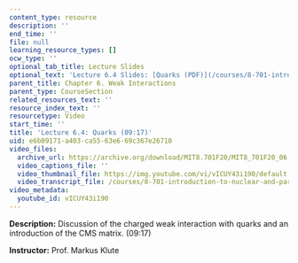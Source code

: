```yaml
---
content_type: resource
description: ''
end_time: ''
file: null
learning_resource_types: []
ocw_type: ''
optional_tab_title: Lecture Slides
optional_text: 'Lecture 6.4 Slides: [Quarks (PDF)](/courses/8-701-introduction-to-nuclear-and-particle-physics-fall-2020/resources/mit8_701f20_lec6-4)'
parent_title: Chapter 6. Weak Interactions
parent_type: CourseSection
related_resources_text: ''
resource_index_text: ''
resourcetype: Video
start_time: ''
title: 'Lecture 6.4: Quarks (09:17)'
uid: e6b09171-a403-ca55-63e6-69c367e26710
video_files:
  archive_url: https://archive.org/download/MIT8.701F20/MIT8_701F20_06-04_quarks_300k.mp4
  video_captions_file: ''
  video_thumbnail_file: https://img.youtube.com/vi/vICUY43i190/default.jpg
  video_transcript_file: /courses/8-701-introduction-to-nuclear-and-particle-physics-fall-2020/0bffa7fd029ac157ec4c962e3b243e6b_vICUY43i190.pdf
video_metadata:
  youtube_id: vICUY43i190
---
```


**Description:** Discussion of the charged weak interaction with quarks and an introduction of the CMS matrix. (09:17)

**Instructor:** Prof. Markus Klute



